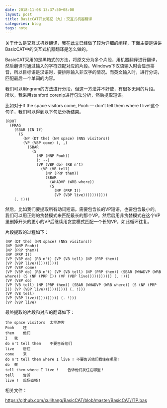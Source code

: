 ```yaml
---
date: 2018-11-08 13:37:50+08:00
layout: post
title: BasicCAT开发笔记（九）：交互式机器翻译
categories: blog
tags: note
---
```


关于什么是交互式机器翻译，我在[此文](https://blog.xulihang.me/use-machine-translation-to-help-human-translation/)已经做了较为详细的阐释，下面主要是讲讲BasicCAT中的交互式机器翻译是怎么做的。

BasicCAT采用的是黑箱式的方法，将原文分为多个片段，用机器翻译进行翻译，然后翻译时通过输入的字符匹配对应的片段。Windows下汉语输入时会显示拼音，所以目标语是汉语时，要排除输入非汉字的情况。而英文输入时，进行分词，匹配最后一个单词的内容。

我们可以用ngram的方法进行分段，但这一方法并不好使，有很多无用的片段。所以，我采用stanford corenlp进行句法分析，然后提取短语。

比如对于If the space visitors come, Pooh — don't tell them where I live!这个句子，我们可以得到以下句法分析结果。

```
(ROOT
  (FRAG
    (SBAR (IN If)
      (S
        (NP (DT the) (NN space) (NNS visitors))
        (VP (VBP come) (, ,)
          (SBAR
            (S
              (NP (NNP Pooh))
              (: --)
              (VP (VBP do) (RB n't)
                (VP (VB tell)
                  (NP (PRP them))
                  (SBAR
                    (WHADVP (WRB where))
                    (S
                      (NP (PRP I))
                      (VP (VBP live)))))))))))
    (. !)))
```

然后，比如我们要提取所有动词短语。需要包含长的VP短语，也要包含最小的。我们可以用正则的贪婪模式来匹配最长的那个VP。然后启用非贪婪模式在这个VP里删掉开头的更小的VP后继续用贪婪模式匹配一个长的VP，如此循环往复。

片段提取的过程如下：

```
(NP (DT the) (NN space) (NNS visitors))
(NP (NNP Pooh))
(NP (PRP them))
(NP (PRP I))
(VP (VBP do) (RB n't) (VP (VB tell) (NP (PRP them))
(VP (VBP live)))))))))))
(VP (VBP come)
(VP (VBP do) (RB n't) (VP (VB tell) (NP (PRP them)) (SBAR (WHADVP (WRB where)) (S (NP (PRP I)) (VP (VBP live))))))))))) (. !)))
(VP (VBP do)
(VP (VB tell) (NP (PRP them)) (SBAR (WHADVP (WRB where)) (S (NP (PRP I)) (VP (VBP live))))))))))) (. !)))
(VP (VB tell)
(VP (VBP live))))))))))) (. !)))
(VP (VBP live)
```

最终提取的片段和对应的翻译如下：

```
the space visitors	太空游客
Pooh	呸
them	他们
I	我
do n't tell them	不要告诉他们
live	居住
come	来
do n't tell them where I live !	不要告诉他们我住在哪里！
do	做
tell them where I live !	告诉他们我住在哪里！
tell	告诉
live !	现场直播！
```

相关文件：

<https://github.com/xulihang/BasicCAT/blob/master/BasicCAT/ITP.bas>